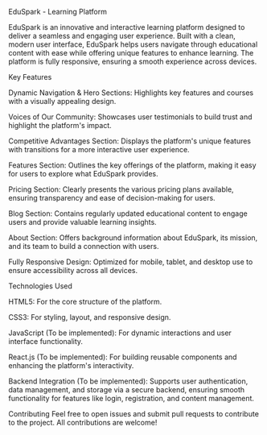 EduSpark - Learning Platform

EduSpark is an innovative and interactive learning platform designed to deliver a seamless and engaging user experience. Built with a clean, modern user interface, EduSpark helps users navigate through educational content with ease while offering unique features to enhance learning. The platform is fully responsive, ensuring a smooth experience across devices.

Key Features

Dynamic Navigation & Hero Sections: Highlights key features and courses with a visually appealing design.

Voices of Our Community: Showcases user testimonials to build trust and highlight the platform's impact.

Competitive Advantages Section: Displays the platform's unique features with transitions for a more interactive user experience.

Features Section: Outlines the key offerings of the platform, making it easy for users to explore what EduSpark provides.

Pricing Section: Clearly presents the various pricing plans available, ensuring transparency and ease of decision-making for users.

Blog Section: Contains regularly updated educational content to engage users and provide valuable learning insights.

About Section: Offers background information about EduSpark, its mission, and its team to build a connection with users.

Fully Responsive Design: Optimized for mobile, tablet, and desktop use to ensure accessibility across all devices.

Technologies Used

HTML5: For the core structure of the platform.

CSS3: For styling, layout, and responsive design.

JavaScript (To be implemented): For dynamic interactions and user interface functionality.

React.js (To be implemented): For building reusable components and enhancing the platform's interactivity.

Backend Integration (To be implemented): Supports user authentication, data management, and storage via a secure backend, ensuring smooth functionality for features like login, registration, and content management.

Contributing
Feel free to open issues and submit pull requests to contribute to the project. All contributions are welcome!
